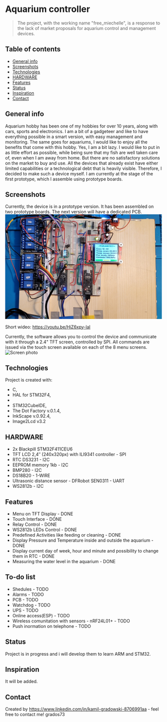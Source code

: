 # Aquarium controller
>The project, with the working name "free_miechelle", is a response to the lack of market proposals for aquarium control and management devices.

## Table of contents
* [General info](#general-info)
* [Screenshots](#screenshots)
* [Technologies](#technologies)
* [HARDWARE](#hardware)
* [Features](#features)
* [Status](#status)
* [Inspiration](#inspiration)
* [Contact](#contact)

## General info
Aquarium hobby has been one of my hobbies for over 10 years, along with cars, sports and electronics. I am a bit of a gadgeteer and like to have everything possible in a smart version, with easy management and monitoring. The same goes for aquariums, I would like to enjoy all the benefits that come with this hobby. Yes, I am a bit lazy. I would like to put in as little effort as possible, while being sure that my fish are well taken care of, even when I am away from home.  But there are no satisfactory solutions on the market to buy and use. All the devices that already exist have either limited capabilities or a technological debt that is heavily visible. Therefore, I decided to make such a device myself. I am currently at the stage of the first prototype, which I assemble using prototype boards. 

## Screenshots
Currently, the device is in a prototype version. It has been assembled on two prototype boards. The next version will have a dedicated PCB.
![Device photo](./Photo/1_urzadzenie_v0_1.jpg)

Short wideo:
https://youtu.be/HiZ6xpy-laI

Currently, the software allows you to control the device and communicate with it through a 2.4" TFT screen, controlled by SPI. All commands are issued via the touch screen available on each of the 8 menu screens. 
![Screen photo](./Photo/0_Ekrany.jpg)

## Technologies
Project is created with:
* C,
* HAL for STM32F4,
*
* STM32CubeIDE,
* The Dot Factory v.0.1.4,
* InkScape v.0.92.4,
* Image2Lcd v3.2


## HARDWARE
* 2x Blackpill STM32F411CEU6 
* TFT LCD 2,4″ (240x320px) with ILI9341 controller - SPI
* RTC DS3231 - I2C
* EEPROM memory 1kb - I2C
* BMP280 - I2C
* DS18B20 - 1-WIRE
* Ultrasonic distance sensor - DFRobot SEN0311 - UART
* WS2812b - I2C

## Features
* Menu on TFT Display - DONE
* Touch Interface - DONE
* Relay Control - DONE
* WS2812b LEDs Control  - DONE
* Predefined Activities like feeding or cleaning - DONE
* Display Pressure and Temperature inside and outside the aquarium  - DONE
* Display current day of week, hour and minute and possibility to change them in RTC - DONE
* Measuring the water level in the aquarium - DONE

## To-do list
* Shedules - TODO
* Alarms - TODO
* PCB - TODO
* Watchdog - TODO
* UPS - TODO
* Online access(ESP) - TODO
* Wireless comunitation with sensors - nRF24L01+ - TODO
* Push inormation on telephone - TODO

## Status
Project is in progress and i will develop them to learn ARM and STM32.

## Inspiration
It will be added.

## Contact
Created by https://www.linkedin.com/in/kamil-gradowski-8706991aa - feel free to contact me!
grados73
